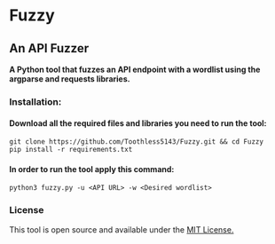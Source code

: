 # Fuzzy 
## An API Fuzzer

**A Python tool that fuzzes an API endpoint with a wordlist using the argparse and requests libraries.**

### Installation:
#### Download all the required files and libraries you need to run the tool:
`git clone https://github.com/Toothless5143/Fuzzy.git && cd Fuzzy`\
`pip install -r requirements.txt`

#### In order to run the tool apply this command:
`python3 fuzzy.py -u <API URL> -w <Desired wordlist>`

### License
This tool is open source and available under the [MIT License.](/LICENSE.md)
